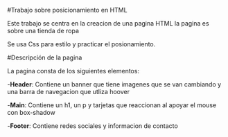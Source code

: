 #Trabajo sobre posicionamiento en HTML

Este trabajo se centra en la creacion de una pagina HTML
la pagina es sobre una tienda de ropa

Se usa Css para estilo y practicar el posionamiento.

#Descripción de la pagina 

La pagina consta de los siguientes elementos:

-**Header**: Contiene un banner que tiene imagenes que se van cambiando y una barra de navegacion que utliza hoover

-**Main**: Contiene un h1, un p y tarjetas que reaccionan al apoyar el mouse con box-shadow

-**Footer**: Contiene redes sociales y informacion de contacto




